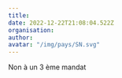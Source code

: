 ```yaml
---
title: 
date: 2022-12-22T21:08:04.522Z
organisation: 
author: 
avatar: "/img/pays/SN.svg"
---
```


Non à un 3 ème mandat 